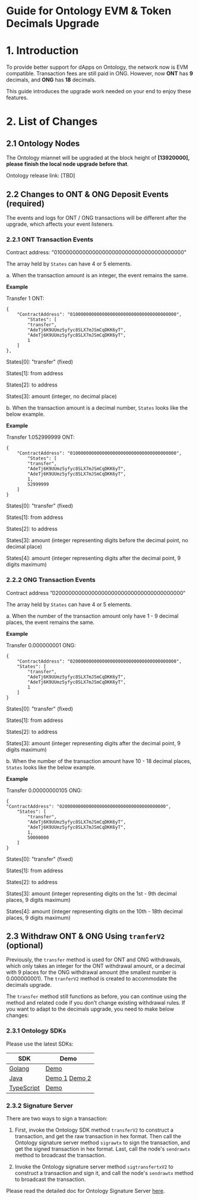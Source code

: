 # Guide for Ontology EVM & Token Decimals Upgrade

# 1. Introduction

To provide better support for dApps on Ontology, the network now is EVM compatible. Transaction fees are still paid in ONG. However, now **ONT** has **9** decimals, and **ONG** has **18** decimals.

This guide introduces the upgrade work needed on your end to enjoy these features. 

# 2. List of Changes

## 2.1 Ontology Nodes

The Ontology miannet will be upgraded at the block height of **[13920000],** **please finish the local node upgrade before that**.

Ontology release link: [TBD]

## 2.2 Changes to ONT & ONG Deposit Events (required)

The events and logs for ONT / ONG transactions will be different after the upgrade, which affects your event listeners.

### 2.2.1 ONT Transaction Events

Contract address: "0100000000000000000000000000000000000000"

The array held by `States` can have 4 or 5 elements. 

a. When the transaction amount is an integer, the event remains the same.

**Example**

Transfer 1 ONT:

```
{
    "ContractAddress": "0100000000000000000000000000000000000000",
        "States": [
        "transfer",
        "AdeTj6K9UUmz5yfyc8SLX7mJSmCqDKK6yT",
        "AdeTj6K9UUmz5yfyc8SLX7mJSmCqDKK6yT",
        1
    ]
},
```

States[0]: "transfer" (fixed)

States[1]: from address

States[2]: to address

States[3]: amount (integer, no decimal place)

b. When the transaction amount is a decimal number, `States` looks like the below example.

**Example** 

Transfer 1.052999999 ONT:

```
{
    "ContractAddress": "0100000000000000000000000000000000000000",
        "States": [
        "transfer",
        "AdeTj6K9UUmz5yfyc8SLX7mJSmCqDKK6yT",
        "AdeTj6K9UUmz5yfyc8SLX7mJSmCqDKK6yT",
        1,
        52999999
    ]
}
```

States[0]: "transfer" (fixed)

States[1]: from address

States[2]: to address

States[3]: amount (integer representing digits before the decimal point, no decimal place)

States[4]: amount (integer representing digits after the decimal point, 9 digits maximum)

### 2.2.2 ONG Transaction Events

Contract address ”0200000000000000000000000000000000000000“

The array held by `States` can have 4 or 5 elements. 

a. When the number of the transaction amount only have 1 - 9 decimal places, the event remains the same.

**Example**

Transfer 0.000000001 ONG:

```
{
    "ContractAddress": "0200000000000000000000000000000000000000",
    "States": [
        "transfer",
        "AdeTj6K9UUmz5yfyc8SLX7mJSmCqDKK6yT",
        "AdeTj6K9UUmz5yfyc8SLX7mJSmCqDKK6yT",
        1
    ]
}
```
States[0]: "transfer" (fixed)

States[1]: from address

States[2]: to address

States[3]: amount (integer representing digits after the decimal point, 9 digits maximum)

b. When the number of the transaction amount have 10 - 18 decimal places, `States` looks like the below example.

**Example**

Transfer 0.00000000105 ONG:

```
{
"ContractAddress": "0200000000000000000000000000000000000000",
    "States": [
        "transfer",
        "AdeTj6K9UUmz5yfyc8SLX7mJSmCqDKK6yT",
        "AdeTj6K9UUmz5yfyc8SLX7mJSmCqDKK6yT",
        1,
        50000000
    ]
}
```

States[0]: "transfer" (fixed)

States[1]: from address

States[2]: to address

States[3]: amount (integer representing digits on the 1st - 9th decimal places, 9 digits maximum)

States[4]: amount (integer representing digits on the 10th - 18th decimal places, 9 digits maximum)

## 2.3 Withdraw ONT & ONG Using `tranferV2` (optional)

Previously, the `transfer` method is used for ONT and ONG withdrawals, which only takes an integer for the ONT withdrawal amount, or a  decimal with 9 places for the ONG withdrawal amount (the smallest number is 0.000000001). The `tranferV2` method is created to accommodate the decimals upgrade. 

The `transfer` method still functions as before, you can continue using the method and related code if you don't change existing withdrawal rules. If you want to adapt to the decimals upgrade, you need to make below changes:

### 2.3.1 Ontology SDKs

Please use the latest SDKs:

| SDK                                                    | Demo                                                                                                                                                                                                                                                                                                                                            |
| ------------------------------------------------------ | ----------------------------------------------------------------------------------------------------------------------------------------------------------------------------------------------------------------------------------------------------------------------------------------------------------------------------------------------- |
| [Golang](https://github.com/ontio/ontology-go-sdk)     | [Demo](https://github.com/ontio/ontology-go-sdk/blob/6117f13ebd6b6411b5ee765eeee71b0fb5fc97ec/ont_sdk_v2_test.go)                                                                                                                                                                                                                               |
| [Java](https://github.com/ontio/ontology-java-sdk)     | [Demo 1](https://github.com/ontio/ontology-java-sdk/blob/c8e2da6d3a4b18dd6235b4ed81f47199856bbd59/src/test/java/com/github/ontio/smartcontract/nativevm/OntV2Test.java) [Demo 2](https://github.com/ontio/ontology-java-sdk/blob/c8e2da6d3a4b18dd6235b4ed81f47199856bbd59/src/test/java/com/github/ontio/smartcontract/nativevm/OngV2Test.java) |
| [TypeScript](https://github.com/ontio/ontology-ts-sdk) | [Demo](https://github.com/ontio/ontology-ts-sdk/blob/master/test/integration/v2/transfer.test.ts)                                                                                                                                                                                                                                           |

### 2.3.2 Signature Server

There are two ways to sign a transaction:

1. First, invoke the Ontology SDK method `transferV2` to construct a transaction, and get the raw transaction in hex format. Then call the Ontology signature server method `sigrawtx` to sign the transaction, and get the signed transaction in hex format. Last, call the node's `sendrawtx` method to broadcast the transaction.
   
2. Invoke the Ontology signature server method `sigtransfertxV2` to construct a transaction and sign it, and call the node's `sendrawtx` method to broadcast the transaction.


Please read the detailed doc for Ontology Signature Server [here](https://github.com/ontio/documentation/blob/master/exchangeDocs/sigsvr.md).